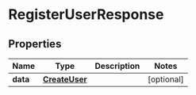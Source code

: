 

# RegisterUserResponse

## Properties

Name | Type | Description | Notes
------------ | ------------- | ------------- | -------------
**data** | [**CreateUser**](CreateUser.md) |  |  [optional]



